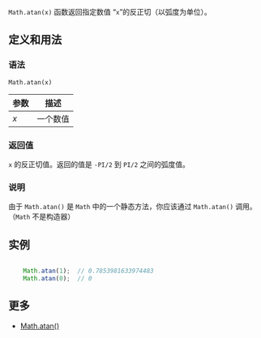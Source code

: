 `Math.atan(x)` 函数返回指定数值 “`x`”的反正切（以弧度为单位）。

## 定义和用法

### 语法

`Math.atan(x)`

| 参数 | 描述 |
| --- | --- |
| _x_ | 一个数值 |

### 返回值

`x` 的反正切值。返回的值是 `-PI/2` 到 `PI/2` 之间的弧度值。

### 说明

由于 `Math.atan()` 是 `Math` 中的一个静态方法，你应该通过 `Math.atan()` 调用。（`Math` 不是构造器）

## 实例

``` javascript

    Math.atan(1);  // 0.7853981633974483
    Math.atan(0);  // 0

```

## 更多

*   [Math.atan()](https://developer.mozilla.org/zh-CN/docs/Web/JavaScript/Reference/Global_Objects/Math/atan)
